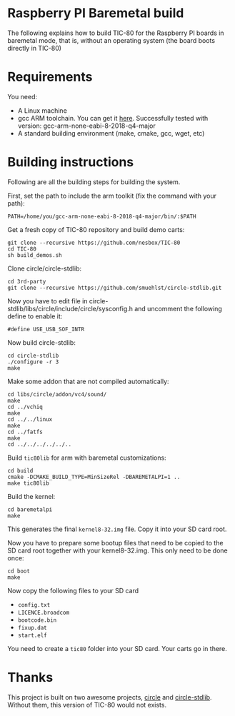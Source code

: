 
# Raspberry PI Baremetal build

The following explains how to build TIC-80 for the Raspberry PI boards in baremetal mode, that is, without an operating system (the board boots directly in TIC-80)

# Requirements

You need:

- A Linux machine
- gcc ARM toolchain. You can get it [here](https://developer.arm.com/tools-and-software/open-source-software/developer-tools/gnu-toolchain/gnu-rm/downloads). Successfully tested with version: gcc-arm-none-eabi-8-2018-q4-major
- A standard building environment (make, cmake, gcc, wget, etc)

# Building instructions

Following are all the building steps for building the system.

First, set the path to include the arm toolkit (fix the command with your path):

```
PATH=/home/you/gcc-arm-none-eabi-8-2018-q4-major/bin/:$PATH
```

Get a fresh copy of TIC-80 repository and build demo carts:

```
git clone --recursive https://github.com/nesbox/TIC-80
cd TIC-80
sh build_demos.sh
```

Clone circle/circle-stdlib:

```
cd 3rd-party
git clone --recursive https://github.com/smuehlst/circle-stdlib.git
```

Now you have to edit file in circle-stdlib/libs/circle/include/circle/sysconfig.h and uncomment the following define to enable it:
```
#define USE_USB_SOF_INTR
```

Now build circle-stdlib:

```
cd circle-stdlib
./configure -r 3
make
```

Make some addon that are not compiled automatically:

```
cd libs/circle/addon/vc4/sound/
make
cd ../vchiq
make
cd ../../linux
make
cd ../fatfs
make
cd ../../../../../..
```

Build `tic80lib` for arm with baremetal customizations:

```
cd build
cmake -DCMAKE_BUILD_TYPE=MinSizeRel -DBAREMETALPI=1 ..
make tic80lib
```

Build the kernel:

```
cd baremetalpi
make
```

This generates the final `kernel8-32.img` file. Copy it into your SD card root.

Now you have to prepare some bootup files that need to be copied to the SD card root together with your kernel8-32.img. This only need to be done once:

```
cd boot
make
```

Now copy the following files to your SD card

- `config.txt`
- `LICENCE.broadcom`
- `bootcode.bin`
- `fixup.dat`
- `start.elf`

You need to create a `tic80` folder into your SD card. Your carts go in there.

# Thanks

This project is built on two awesome projects, [circle](https://github.com/rsta2/circle) and [circle-stdlib](https://github.com/smuehlst/circle-stdlib). Without them, this version of TIC-80 would not exists.


